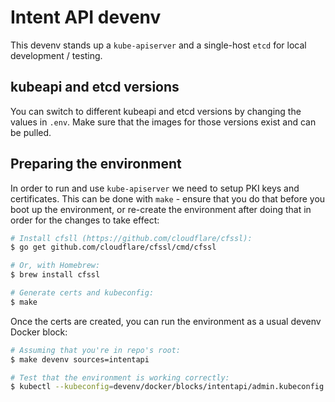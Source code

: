 # Intent API devenv

This devenv stands up a `kube-apiserver` and a single-host `etcd` for local development / testing.

## kubeapi and etcd versions

You can switch to different kubeapi and etcd versions by changing the values in `.env`. Make sure that the images for those versions exist and can be pulled.

## Preparing the environment

In order to run and use `kube-apiserver` we need to setup PKI keys and certificates. This can be done with `make` - ensure that you do that before you boot up the environment, or re-create the environment after doing that in order for the changes to take effect:

```sh
# Install cfsll (https://github.com/cloudflare/cfssl):
$ go get github.com/cloudflare/cfssl/cmd/cfssl

# Or, with Homebrew:
$ brew install cfssl

# Generate certs and kubeconfig:
$ make
```

Once the certs are created, you can run the environment as a usual devenv Docker block:
```sh
# Assuming that you're in repo's root:
$ make devenv sources=intentapi

# Test that the environment is working correctly:
$ kubectl --kubeconfig=devenv/docker/blocks/intentapi/admin.kubeconfig api-resources
```

